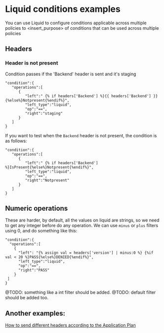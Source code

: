 # Liquid conditions examples

You can use Liquid to configure conditions applicable across multiple policies to <insert_purpose>
of conditions that can be used across multiple policies


## Headers

### Header is not present

Condition passes if the  'Backend' header is sent and it's staging

```
"condition":{
   "operations":[
      {
         "left":" {% if headers['Backend'] %}{{ headers['Backend'] }}{%else%}Notpresent{%endif%}",
         "left_type":"liquid",
         "op":"==",
         "right":"staging"
      }
   ]
}
```

If you want to test when the `Backend` header is not present, the condition is as follows:

```
"condition":{
   "operations":[
      {
         "left":" {% if headers['Backend'] %}IsPresent{%else%}Notpresent{%endif%}",
         "left_type":"liquid",
         "op":"==",
         "right":"Notpresent"
      }
   ]
}
```

## Numeric operations

These are harder, by default, all the values on liquid are strings, so we need
to get any integer before do any operation. We can use `minus` or `plus`
filters using 0, and do something like this:


```
"condition":{
  "operations":[
    {
      "left": "{% assign val = headers['version'] | minus:0 %} {%if val < 20 %}PASS{%else%}DENIED{%endif%}",
      "left_type":"liquid",
      "op":"==",
      "right":"PASS"
    }
 ]
}
```

@TODO: something like a int filter should be added.
@TODO: default filter should be added too.


## Another examples:

[How to send different headers according to the Application Plan](https://access.redhat.com/solutions/3925031)
